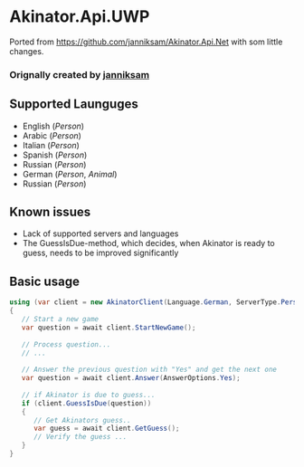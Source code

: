 # Akinator.Api.UWP
Ported from https://github.com/janniksam/Akinator.Api.Net with som little changes.

### Orignally created by [janniksam](https://github.com/janniksam)

## Supported Launguges
* English (*Person*)
* Arabic (*Person*)
* Italian (*Person*)
* Spanish (*Person*)
* Russian (*Person*)
* German (*Person*, *Animal*)
* Russian (*Person*)

## Known issues

- Lack of supported servers and languages
- The GuessIsDue-method, which decides, when Akinator is ready to guess, needs to be improved significantly

## Basic usage

```cs
using (var client = new AkinatorClient(Language.German, ServerType.Person))
{
   // Start a new game
   var question = await client.StartNewGame(); 
   
   // Process question...
   // ...
   
   // Answer the previous question with "Yes" and get the next one
   var question = await client.Answer(AnswerOptions.Yes);
   
   // if Akinator is due to guess...
   if (client.GuessIsDue(question))
   {
      // Get Akinators guess..
      var guess = await client.GetGuess();
      // Verify the guess ...
   }
}
```
